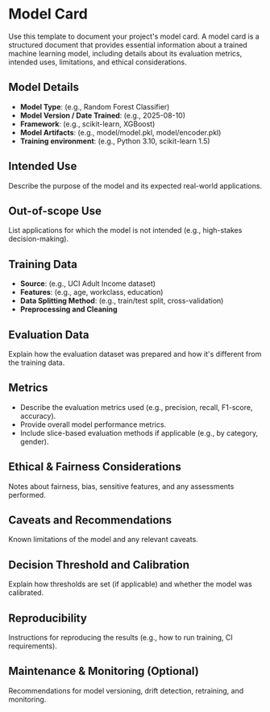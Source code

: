 # Model Card

Use this template to document your project's model card. A model card is a structured document that provides essential information about a trained machine learning model, including details about its evaluation metrics, intended uses, limitations, and ethical considerations.

## Model Details
- **Model Type**: (e.g., Random Forest Classifier)
- **Model Version / Date Trained**: (e.g., 2025-08-10)
- **Framework**: (e.g., scikit-learn, XGBoost)
- **Model Artifacts**: (e.g., model/model.pkl, model/encoder.pkl)
- **Training environment**: (e.g., Python 3.10, scikit-learn 1.5)

## Intended Use
Describe the purpose of the model and its expected real-world applications.

## Out-of-scope Use
List applications for which the model is not intended (e.g., high-stakes decision-making).

## Training Data
- **Source**: (e.g., UCI Adult Income dataset)
- **Features**: (e.g., age, workclass, education)
- **Data Splitting Method**: (e.g., train/test split, cross-validation)
- **Preprocessing and Cleaning**

## Evaluation Data
Explain how the evaluation dataset was prepared and how it's different from the training data.

## Metrics
- Describe the evaluation metrics used (e.g., precision, recall, F1-score, accuracy).
- Provide overall model performance metrics.
- Include slice-based evaluation methods if applicable (e.g., by category, gender).

## Ethical & Fairness Considerations
Notes about fairness, bias, sensitive features, and any assessments performed.

## Caveats and Recommendations
Known limitations of the model and any relevant caveats.

## Decision Threshold and Calibration
Explain how thresholds are set (if applicable) and whether the model was calibrated.

## Reproducibility
Instructions for reproducing the results (e.g., how to run training, CI requirements).

## Maintenance & Monitoring (Optional)
Recommendations for model versioning, drift detection, retraining, and monitoring.
